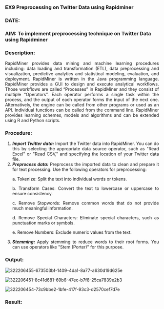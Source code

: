 ### EX9 Preprocessing on Twitter Data using Rapidminer
### DATE: 
### AIM: To implement preprocessing technique on Twitter Data using Rapidminer
### Description: 
<div align = "justify">
RapidMiner provides data mining and machine learning procedures including: data loading and transformation (ETL), data preprocessing and visualization, 
predictive analytics and statistical modeling, evaluation, and deployment. RapidMiner is written in the Java programming language. 
RapidMiner provides a GUI to design and execute analytical workflows. Those workflows are called “Processes” in RapidMiner and they consist of multiple “Operators”. 
Each operator performs a single task within the process, and the output of each operator forms the input of the next one. Alternatively, the engine can be called from 
other programs or used as an API. Individual functions can be called from the command line. 
RapidMiner provides learning schemes, models and algorithms and can be extended using R and Python scripts.

### Procedure:
1) ***Import Twitter data:*** Import the Twitter data into RapidMiner. You can do this by selecting the appropriate
data source operator, such as "Read Excel" or "Read CSV," and specifying the location of your Twitter data
file.
2) ***Preprocess data:*** Preprocess the imported data to clean and prepare it for text processing. Use the following
operators for preprocessing:
    <p>a. Tokenize: Split the text into individual words or tokens.
    <p>b. Transform Cases: Convert the text to lowercase or uppercase to ensure consistency.
    <p>c. Remove Stopwords: Remove common words that do not provide much meaningful information.
    <p>d. Remove Special Characters: Eliminate special characters, such as punctuation marks or symbols.
    <p>e. Remove Numbers: Exclude numeric values from the text.
3) ***Stemming:*** Apply stemming to reduce words to their root forms. You can use operators like "Stem (Porter)"
for this purpose.


### Output:

![322206455-673503bf-1409-4da1-8a77-a630d19d625e](https://github.com/user-attachments/assets/a45e8c9d-b9b0-4ff6-92c7-0bfc17fc8289)


![322206451-8c41d681-69b6-47ec-b7f8-25ca7839e2b3](https://github.com/user-attachments/assets/69330ef4-c710-4e57-aba5-ffb05e7563a8)


![322206454-73c9bbe2-1bfe-417f-93c3-d2570cef7d7e](https://github.com/user-attachments/assets/fdad123b-ea78-417f-8b4e-737025382944)

### Result:
